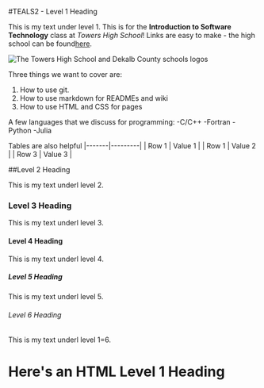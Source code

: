 #TEALS2 - Level 1 Heading 

This is my text under level 1. This is for the **Introduction to Software Technology** class at *Towers High School*! Links are easy to make - the high school can be found[here](https://www.towershs.dekalb.k12.ga.us/).

![The Towers High School and Dekalb County schools logos](https://www.towershs.dekalb.k12.ga.us/sysimages/logo.png)

Three things we want to cover are:
1. How to use git.
2. How to use markdown for READMEs and wiki
3. How to use HTML and CSS for pages

A few languages that we discuss for programming:
 -C/C++
 -Fortran
 -Python
 -Julia
 
 Tables are also helpful
 |-------|---------|
 | Row 1 | Value 1 |
 | Row 1 | Value 2 |
 | Row 3 | Value 3 | 

##Level 2 Heading 

This is my text underl level 2. 

### Level 3 Heading 

This is my text underl level 3. 

#### Level 4 Heading 

This is my text underl level 4. 

##### Level 5 Heading 

This is my text underl level 5. 

###### Level 6 Heading 

This is my text underl level 1=6. 

<H1>Here's an HTML Level 1 Heading</H1>
